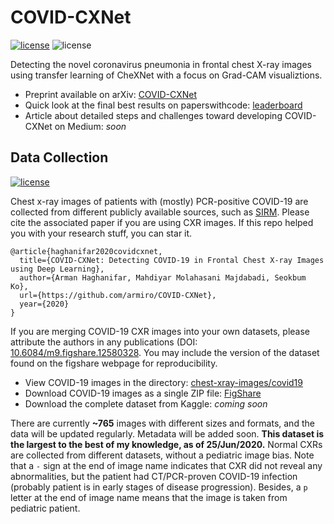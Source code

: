 # COVID-CXNet
[![license](https://img.shields.io/github/license/mashape/apistatus.svg?style=flat-square)](https://github.com/armiro/COVID-CXNet/blob/master/LICENSE)
![license](https://img.shields.io/badge/development-100%25-yellow?style=flat-square)

Detecting the novel coronavirus pneumonia in frontal chest X-ray images using transfer learning of CheXNet with a focus on Grad-CAM visualiztions. 

- Preprint available on arXiv: [COVID-CXNet](https://arxiv.org/abs/2006.13807)
- Quick look at the final best results on paperswithcode: [leaderboard](https://paperswithcode.com/paper/covid-cxnet-detecting-covid-19-in-frontal)
- Article about detailed steps and challenges toward developing COVID-CXNet on Medium: _soon_

## Data Collection
[![license](https://img.shields.io/badge/license-CC%20BY%204.0-red?style=flat-square)](https://creativecommons.org/licenses/by/4.0/)

Chest x-ray images of patients with (mostly) PCR-positive COVID-19 are collected from different publicly available sources, such as [SIRM](https://www.sirm.org/category/senza-categoria/covid-19/).
Please cite the associated paper if you are using CXR images. If this repo helped you with your research stuff, you can star it.
```
@article{haghanifar2020covidcxnet,
  title={COVID-CXNet: Detecting COVID-19 in Frontal Chest X-ray Images using Deep Learning},
  author={Arman Haghanifar, Mahdiyar Molahasani Majdabadi, Seokbum Ko},
  url={https://github.com/armiro/COVID-CXNet},
  year={2020}
}
```

If you are merging COVID-19 CXR images into your own datasets, please attribute the authors in any publications (DOI: [10.6084/m9.figshare.12580328](https://doi.org/10.6084/m9.figshare.12580328). You may include the version of the dataset found on the figshare webpage for reproducibility.

- View COVID-19 images in the directory: [chest-xray-images/covid19](https://github.com/armiro/COVID-CXNet/tree/master/chest_xray_images/covid19)
- Download COVID-19 images as a single ZIP file: [FigShare](https://figshare.com/articles/COVID-19_Chest_X-Ray_Image_Repository/12580328)
- Download the complete dataset from Kaggle: *coming soon*

There are currently **~765** images with different sizes and formats, and the data will be updated regularly. Metadata will be added soon. **This dataset is the largest to the best of my knowledge, as of 25/Jun/2020.** Normal CXRs are collected from different datasets, without a pediatric image bias. Note that a `-` sign at the end of image name indicates that CXR did not reveal any abnormalities, but the patient had CT/PCR-proven COVID-19 infection (probably patient is in early stages of disease progression). Besides, a `p` letter at the end of image name means that the image is taken from pediatric patient.
